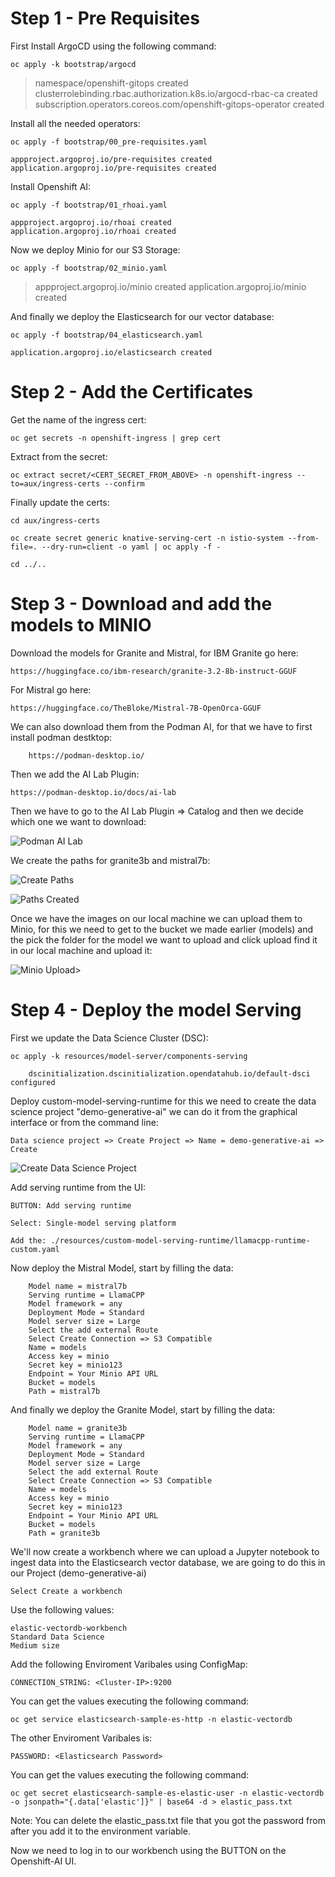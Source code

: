 # Step 1 - Pre Requisites

First Install ArgoCD using the following command:
    
    oc apply -k bootstrap/argocd 

>    namespace/openshift-gitops created
    clusterrolebinding.rbac.authorization.k8s.io/argocd-rbac-ca created
    subscription.operators.coreos.com/openshift-gitops-operator created

Install all the needed operators:
    
    oc apply -f bootstrap/00_pre-requisites.yaml

>
    appproject.argoproj.io/pre-requisites created
    application.argoproj.io/pre-requisites created

Install Openshift AI:

    oc apply -f bootstrap/01_rhoai.yaml         
>
    appproject.argoproj.io/rhoai created
    application.argoproj.io/rhoai created

Now we deploy Minio for our S3 Storage:

    oc apply -f bootstrap/02_minio.yaml        
>    appproject.argoproj.io/minio created
    application.argoproj.io/minio created

And finally we deploy the Elasticsearch for our vector database:

    oc apply -f bootstrap/04_elasticsearch.yaml
>
    application.argoproj.io/elasticsearch created

# Step 2 - Add the Certificates

Get the name of the ingress cert:

    oc get secrets -n openshift-ingress | grep cert

Extract from the secret:

    oc extract secret/<CERT_SECRET_FROM_ABOVE> -n openshift-ingress --to=aux/ingress-certs --confirm

Finally update the certs:

    cd aux/ingress-certs 

    oc create secret generic knative-serving-cert -n istio-system --from-file=. --dry-run=client -o yaml | oc apply -f -

    cd ../..

# Step 3 - Download and add the models to MINIO

Download the models for Granite and Mistral, for IBM Granite go here:

    https://huggingface.co/ibm-research/granite-3.2-8b-instruct-GGUF

For Mistral go here:

    https://huggingface.co/TheBloke/Mistral-7B-OpenOrca-GGUF

We can also download them from the Podman AI, for that we have to first install podman destktop:

        https://podman-desktop.io/

Then we add the AI Lab Plugin:

    https://podman-desktop.io/docs/ai-lab

Then we have to go to the AI Lab Plugin => Catalog and then we decide which one we want to download:

![Podman AI Lab](/resources/images/01_podman-ai-lab.png)

We create the paths for granite3b and mistral7b:

![Create Paths](/resources/images/03_minio-create-path.png)

![Paths Created](/resources/images/04_minio-paths-x2.png)

Once we have the images on our local machine we can upload them to Minio, for this we need to get to the bucket we made earlier (models) and the pick the folder for the model we want to upload and click upload find it in our local machine and upload it:


![Minio Upload>](/resources/images/02_minio-upload.png)



# Step 4 - Deploy the model Serving

First we update the Data Science Cluster (DSC):

    oc apply -k resources/model-server/components-serving
```    
    dscinitialization.dscinitialization.opendatahub.io/default-dsci configured
```

Deploy custom-model-serving-runtime for this we need to create the data science project "demo-generative-ai" we can do it from the graphical interface or from the command line:

    Data science project => Create Project => Name = demo-generative-ai => Create

![Create Data Science Project](/resources/images/05_create-dsp.png)

Add serving runtime from the UI:

    BUTTON: Add serving runtime

    Select: Single-model serving platform

    Add the: ./resources/custom-model-serving-runtime/llamacpp-runtime-custom.yaml

Now deploy the Mistral Model, start by filling the data: 
```
    Model name = mistral7b
    Serving runtime = LlamaCPP
    Model framework = any
    Deployment Mode = Standard
    Model server size = Large
    Select the add external Route
    Select Create Connection => S3 Compatible
    Name = models
    Access key = minio
    Secret key = minio123
    Endpoint = Your Minio API URL
    Bucket = models
    Path = mistral7b
```
And finally we deploy the Granite Model, start by filling the data:
```
    Model name = granite3b
    Serving runtime = LlamaCPP    
    Model framework = any    
    Deployment Mode = Standard    
    Model server size = Large    
    Select the add external Route    
    Select Create Connection => S3 Compatible    
    Name = models    
    Access key = minio    
    Secret key = minio123    
    Endpoint = Your Minio API URL    
    Bucket = models
    Path = granite3b
```

We'll now create a workbench where we can upload a Jupyter notebook to ingest data into the Elasticsearch vector database, we are going to do this in our Project (demo-generative-ai)

    Select Create a workbench

Use the following values:

    elastic-vectordb-workbench
    Standard Data Science 
    Medium size

Add the following Enviroment Varibales using ConfigMap:

    CONNECTION_STRING: <Cluster-IP>:9200


You can get the values executing the following command:

    oc get service elasticsearch-sample-es-http -n elastic-vectordb

The other Enviroment Varibales is:

    PASSWORD: <Elasticsearch Password>

You can get the values executing the following command:

    oc get secret elasticsearch-sample-es-elastic-user -n elastic-vectordb -o jsonpath="{.data['elastic']}" | base64 -d > elastic_pass.txt

Note: You can delete the elastic_pass.txt file that you got the password from after you add it to the environment variable.

Now we need to log in to our workbench using the BUTTON on the Openshift-AI UI.
